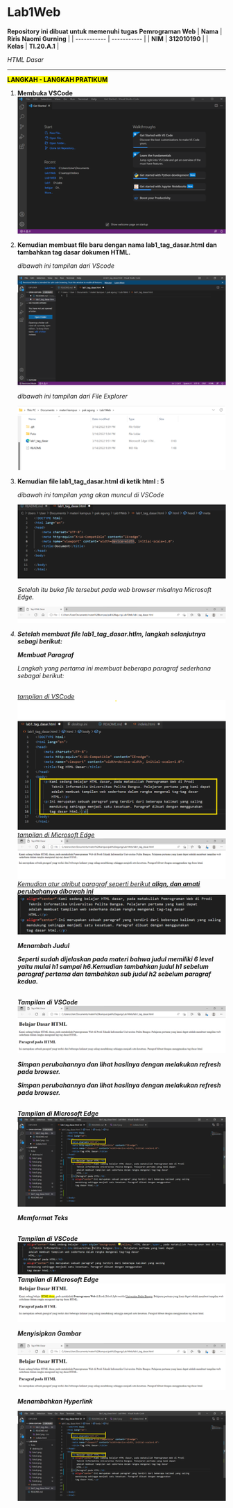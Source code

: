 # Lab1Web

<strong>Repository ini dibuat untuk memenuhi tugas Pemrograman Web</strong>
| <strong>Nama</strong>      | <strong>Riris Naomi Gurning</strong>  |
| ----------- | ----------- |
| <strong>NIM</strong>     | <strong>312010190</strong>       |
| <strong>Kelas</strong>   | <strong>TI.20.A.1</strong>        |

<p><i>HTML Dasar</i></p>

<p><strong><hr><mark>LANGKAH - LANGKAH PRATIKUM</mark></hr></strong></p>

1. <strong>Membuka VSCode</strong> 
    ![](Foto/foto1.png)

2. <strong>Kemudian membuat file baru dengan nama lab1_tag_dasar.html dan tambahkan tag dasar dokumen
HTML.</strong>
        <p><i>dibawah ini tampilan dari VScode</i></p>
            ![](Foto/foto2.png)
        <p><i>dibawah ini tampilan dari File Explorer</i></p> 
            ![](Foto/foto3.png)

3. <strong>Kemudian file lab1_tag_dasar.html di ketik html : 5</strong>
       <p><i>dibawah ini tampilan yang akan muncul di VSCode<i></p>
       ![](Foto/foto4.png)
       <p><i>Setelah itu buka file tersebut pada web browser misalnya Microsoft Edge.</i></p>
       ![](Foto/foto5.png)

4. <strong>Setelah membuat file lab1_tag_dasar.htlm, langkah selanjutnya sebagi berikut:</strong>
       <p><strong><i>Membuat Paragraf</i></strong></p>
       <p>Langkah yang pertama ini membuat beberapa paragraf sederhana sebagai berikut:<p>
       <br><ins>tampilan di VSCode<ins></br>
        ![](Foto/foto6.png)
       <br><ins>tampilan di Microsoft Edge<ins><br>
        ![](Foto/foto7.png)
       <br><i>Kemudian atur atribut paragraf seperti berikut <b>align<b>, dan amati perubahanya dibawah ini </i>
        ![](Foto/foto8.png)
       <p><strong><i>Menambah Judul</i></strong><p>
       <p>Seperti sudah dijelaskan pada materi bahwa judul memiliki 6 level yaitu mulai h1 sampai h6.Kemudian   tambahkan judul h1 sebelum paragraf pertama dan tambahkan sub judul h2 sebelum paragraf kedua.</p>
       <br><i>Tampilan di VSCode</i></br>
        ![](Foto/foto9.png)
       <p>Simpan perubahannya dan lihat hasilnya dengan melakukan refresh pada browser.</p>
       <p>Simpan perubahannya dan lihat hasilnya dengan melakukan refresh pada browser.<p>
       <br><i>Tampilan di Microsoft Edge</i></br>
        ![](Foto/foto10.png)
       <p><strong><i>Memformat Teks</i></strong><p>
       <br><i>Tampilan di VSCode</i></br>
        ![](Foto/foto11.png)
       <br><i>Tampilan di Microsoft Edge</i></br>
        ![](Foto/foto12.png)
       <p><strong><i>Menyisipkan Gambar</i></strong><p>
        ![](Foto/foto9.png)
       <p><strong><i>Menambahkan Hyperlink</i></strong><p>
        ![](Foto/foto10.png)
    
     



